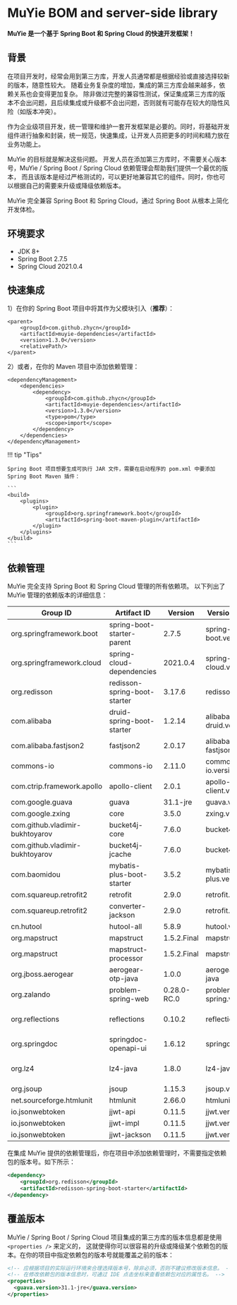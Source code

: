 # MuYie BOM and server-side library

**MuYie 是一个基于 Spring Boot 和 Spring Cloud 的快速开发框架！**

## 背景

在项目开发时，经常会用到第三方库，开发人员通常都是根据经验或直接选择较新的版本，随意性较大。
随着业务复杂度的增加，集成的第三方库会越来越多，依赖关系也会变得更加复杂。
除非做过完整的兼容性测试，保证集成第三方库的版本不会出问题，且后续集成或升级都不会出问题，否则就有可能存在较大的隐性风险（如版本冲突）。

作为企业级项目开发，统一管理和维护一套开发框架是必要的。同时，将基础开发组件进行抽象和封装，统一规范，快速集成，让开发人员把更多的时间和精力放在业务功能上。

MuYie 的目标就是解决这些问题。
开发人员在添加第三方库时，不需要关心版本号，MuYie / Spring Boot / Spring Cloud 依赖管理会帮助我们提供一个最优的版本，
而且该版本是经过严格测试的，可以更好地兼容其它的组件。同时，你也可以根据自己的需要来升级或降级依赖版本。

MuYie 完全兼容 Spring Boot 和 Spring Cloud，通过 Spring Boot 从根本上简化开发体检。

## 环境要求

- JDK 8+
- Spring Boot 2.7.5
- Spring Cloud 2021.0.4

## 快速集成

1）在你的 Spring Boot 项目中将其作为父模块引入（**推荐**）：

```
<parent>
    <groupId>com.github.zhycn</groupId>
    <artifactId>muyie-dependencies</artifactId>
    <version>1.3.0</version>
    <relativePath/>
</parent>
```

2）或者，在你的 Maven 项目中添加依赖管理：

```
<dependencyManagement>
    <dependencies>
        <dependency>
            <groupId>com.github.zhycn</groupId>
            <artifactId>muyie-dependencies</artifactId>
            <version>1.3.0</version>
            <type>pom</type>
            <scope>import</scope>
        </dependency>
    </dependencies>
</dependencyManagement>
```

!!! tip "Tips"

    Spring Boot 项目想要生成可执行 JAR 文件，需要在启动程序的 pom.xml 中要添加 Spring Boot Maven 插件：

    ```
    <build>
        <plugins>
            <plugin>
                <groupId>org.springframework.boot</groupId>
                <artifactId>spring-boot-maven-plugin</artifactId>
            </plugin>
        </plugins>
    </build>
    ```

## 依赖管理

MuYie 完全支持 Spring Boot 和 Spring Cloud 管理的所有依赖项。 以下列出了 MuYie 管理的依赖版本的详细信息：

| Group ID                        | Artifact ID                  | Version     | Version Property          | Documentation                                                            |
|---------------------------------|------------------------------|-------------|---------------------------|--------------------------------------------------------------------------|
| org.springframework.boot        | spring-boot-starter-parent   | 2.7.5       | spring-boot.version       | [Spring Boot](https://spring.io/projects/spring-boot)                    |
| org.springframework.cloud       | spring-cloud-dependencies    | 2021.0.4    | spring-cloud.version      | [Spring Cloud](https://spring.io/projects/spring-cloud)                  |
| org.redisson                    | redisson-spring-boot-starter | 3.17.6      | redisson.version          | [Redisson](https://github.com/redisson/redisson)                         |
| com.alibaba                     | druid-spring-boot-starter    | 1.2.14      | alibaba-druid.version     | [Druid](https://github.com/alibaba/druid)                                |
| com.alibaba.fastjson2           | fastjson2                    | 2.0.17      | alibaba-fastjson2.version | [Fastjson2](https://github.com/alibaba/fastjson2)                        |
| commons-io                      | commons-io                   | 2.11.0      | commons-io.version        | [Apache Commons IO](https://github.com/apache/commons-io)                |
| com.ctrip.framework.apollo      | apollo-client                | 2.0.1       | apollo-client.version     | [ApolloConfig](https://www.apolloconfig.com/)                            |
| com.google.guava                | guava                        | 31.1-jre    | guava.version             | [Guava](https://github.com/google/guava)                                 |
| com.google.zxing                | core                         | 3.5.0       | zxing.version             | [ZXing](https://github.com/zxing/zxing)                                  |
| com.github.vladimir-bukhtoyarov | bucket4j-core                | 7.6.0       | bucket4j.version          | [Bucket4j](https://github.com/bucket4j/bucket4j)                         |
| com.github.vladimir-bukhtoyarov | bucket4j-jcache              | 7.6.0       | bucket4j.version          | [Bucket4j](https://github.com/bucket4j/bucket4j)                         |
| com.baomidou                    | mybatis-plus-boot-starter    | 3.5.2       | mybatis-plus.version      | [MyBatis-Plus](https://baomidou.com/)                                    |
| com.squareup.retrofit2          | retrofit                     | 2.9.0       | retrofit.version          | [Retrofit](https://square.github.io/retrofit/)                           |
| com.squareup.retrofit2          | converter-jackson            | 2.9.0       | retrofit.version          | [Retrofit](https://square.github.io/retrofit/)                           |
| cn.hutool                       | hutool-all                   | 5.8.9       | hutool.version            | [Hutool](https://hutool.cn/)                                             |
| org.mapstruct                   | mapstruct                    | 1.5.2.Final | mapstruct.version         | [MapStruct](https://mapstruct.org/)                                      |
| org.mapstruct                   | mapstruct-processor          | 1.5.2.Final | mapstruct.version         | [MapStruct](https://mapstruct.org/)                                      |
| org.jboss.aerogear              | aerogear-otp-java            | 1.0.0       | aerogear-otp-java         | [Java OTP](https://github.com/aerogear-attic/aerogear-otp-java)          |
| org.zalando                     | problem-spring-web           | 0.28.0-RC.0 | problem-spring.version    | [Zalando Problem](https://github.com/zalando/problem/)                   |
| org.reflections                 | reflections                  | 0.10.2      | reflections.version       | [Java runtime metadata analysis](https://github.com/ronmamo/reflections) |
| org.springdoc                   | springdoc-openapi-ui         | 1.6.12      | springdoc.version         | [SpringDoc](https://springdoc.org/)                                      |
| org.lz4                         | lz4-java                     | 1.8.0       | lz4-java.version          | [LZ4 compression for Java](https://github.com/lz4/lz4-java/)             |
| org.jsoup                       | jsoup                        | 1.15.3      | jsoup.version             | [Jsoup](https://jsoup.org/)                                              |
| net.sourceforge.htmlunit        | htmlunit                     | 2.66.0      | htmlunit.version          | [HtmlUnit](https://htmlunit.sourceforge.io/)                             |
| io.jsonwebtoken                 | jjwt-api                     | 0.11.5      | jjwt.version              | [JJWT](https://github.com/jwtk/jjwt)                                     |
| io.jsonwebtoken                 | jjwt-impl                    | 0.11.5      | jjwt.version              | [JJWT](https://github.com/jwtk/jjwt)                                     |
| io.jsonwebtoken                 | jjwt-jackson                 | 0.11.5      | jjwt.version              | [JJWT](https://github.com/jwtk/jjwt)                                     |

在集成 MuYie 提供的依赖管理后，你在项目中添加依赖管理时，不需要指定依赖包的版本号。如下所示：

```xml title="添加依赖管理"
<dependency>
    <groupId>org.redisson</groupId>
    <artifactId>redisson-spring-boot-starter</artifactId>
</dependency>
```

## 覆盖版本

MuYie / Spring Boot / Spring Cloud 项目集成的第三方库的版本信息都是使用 `<properties />` 来定义的，
这就使得你可以很容易的升级或降级某个依赖包的版本。在你的项目中指定依赖包的版本号就能覆盖之前的版本：

```xml title="覆盖版本属性"
<!-- 应根据项目的实际运行环境来合理选择版本号，除非必须，否则不建议修改版本信息。 -->
<!-- 在修改依赖包的版本信息时，可通过 IDE 点击坐标来查看依赖包对应的属性名。 -->
<properties>
  <guava.version>31.1-jre</guava.version>
</properties>
```
